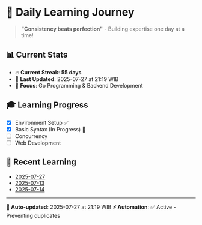 # 🚀 Daily Learning Journey

> **"Consistency beats perfection"** - Building expertise one day at a time!

## 📊 Current Stats
- 🔥 **Current Streak**: **55 days**
- 📅 **Last Updated**: 2025-07-27 at 21:19 WIB
- 🎯 **Focus**: Go Programming & Backend Development

## 🎓 Learning Progress
- [x] Environment Setup ✅
- [x] Basic Syntax (In Progress) 🔄
- [ ] Concurrency
- [ ] Web Development

## 📖 Recent Learning
- [2025-07-27](learning-log/.md)
- [2025-07-13](learning-log/.md)
- [2025-07-14](learning-log/.md)

---
**🤖 Auto-updated**: 2025-07-27 at 21:19 WIB
**⚡ Automation**: ✅ Active - Preventing duplicates
